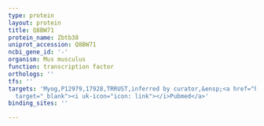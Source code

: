 ```yaml
---
type: protein
layout: protein
title: Q8BW71
protein_name: Zbtb38
uniprot_accession: Q8BW71
ncbi_gene_id: '-'
organism: Mus musculus
function: transcription factor
orthologs: ''
tfs: ''
targets: 'Myog,P12979,17928,TRRUST,inferred by curator,&ensp;<a href="https://www.ncbi.nlm.nih.gov/pubmed/?term=29087512%5Buid%5D+OR+21625269%5Buid%5D"
  target="_blank"><i uk-icon="icon: link"></i>Pubmed</a>'
binding_sites: ''

---
```

